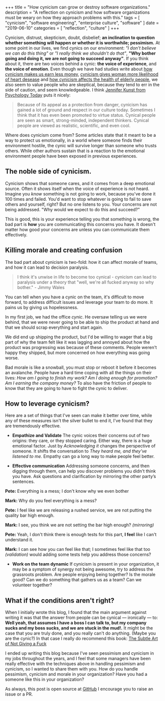 +++
title = "How cynicism can grow or destroy software organizations."
description = "A reflection on cynicism and how software organizations must be weary on how they approach problems with this."
tags = [
    "cynicism",
    "software engineering",
    "enterprise culture",
    "software"
]
date = "2019-06-10"
categories = [
    "reflection",
    "culture"
]
+++

Cynicism, distrust, skepticism, doubt, disbelief; **an inclination to question whether something will happen or whether it is worthwhile; pessimism.** At some point in our lives, we find cynics on our environment: *"I don't believe we can do this thing"* or *"I really think we shouldn't do that"*, **"Why bother going and doing it, we are not going to succeed anyway"**. If you think about it, there are two voices behind a cynic: **the voice of experience**, and **the voice of emotion**. Even though we have had studies write about [how cynicism makes us earn less money](https://psychcentral.com/news/2015/05/29/attitude-check-may-improve-income-potential/85102.html), [cynicism gives woman more likelihood of heart desease](https://www.ahajournals.org/doi/full/10.1161/CIRCULATIONAHA.108.827642) and [how cynicism affects the health of elderly people](https://www.sciencedaily.com/releases/2014/05/140528163739.htm), we also seem to value people who are skeptical, because they tend to err in the side of caution, and seem knowledgeable. I think [Jennifer Kunst from Psychology Today](https://www.psychologytoday.com/us/blog/headshrinkers-guide-the-galaxy/201608/the-cost-cynicism) puts it nicely:

> Because of its appeal as a protection from danger, cynicism has gained a lot of ground and respect in our culture today. Sometimes I think that it has even been promoted to virtue status. Cynical people are seen as smart, strong-minded, independent thinkers. Cynical people are viewed as realistic, scientific, and even cool.

Where does cynicism come from? Some articles state that it meant to be a way to protect us emotionally, in a world where someone finds their environment hostile, the cynic will survive longer than someone who trusts others. While other authors sustain that is a reaction to the emotional environment people have been exposed in previous experiences.

## The noble side of cynicism.

Cynicism shows that someone cares, and it comes from a deep emotional source. Often it shows itself when  the voice of experience is not heard. Imagine you *know*  something is not going to work, because you've done it 100 times and failed. You'd want to stop whatever is going to fail to save others and yourself, right? But no one listens to you. Your concerns are not being addressed. "Why would we expect to do this and succeed?"

This is good, this is your experience telling you that something is wrong, the bad part is **how** you are communicating this concerns you have. It doesn't matter how good your concerns are unless you can communicate them effectively. 

## Killing morale and creating confusion

The bad part about cynicism is two-fold: how it can affect morale of teams, and how it can lead to decision paralysis. 

>I think it's unwise in life to become too cynical - cynicism can lead to paralysis under a theory that "well, we're all fucked anyway so why bother." - Jimmy Wales

You can tell when you have a cynic on the team, it's difficult to move forward, to address difficult issues and leverage your team to do more. It pains us by giving us hopelessness. 

In my first job, we had the office *cynic*. He oversaw telling us we were behind, that we were never going to be able to ship the product at hand and that we should scrap everything and start again. 

We did end up shipping the product, but I'd be willing to wager that a big part of why the team felt like it was lagging and annoyed about how the product was progressing was because of these comments. People weren't happy they shipped, but more concerned on how everything was going worse.

Bad morale is like a snowball, you must stop or reboot it before it becomes an avalanche. People have a hard time coping with all the things on their lives: *How am I going to finish my work?* *Am I doing enough for promotion?* *Am I earning the company money?* To also have the friction of people to know that they are going to have to fight the cynic to deliver. 

## How to leverage cynicism?

Here are a set of things that I've seen can make it better over time, while any of these measures isn't the silver bullet to end it, I've found that they are tremendously effective.

-  **Empathize and Validate**
The cynic voices their concerns out of two origins: they care, or they stopped caring. Either way, there is a huge emotional factor. Just by *Acknowledging it* changes the perspective of someone. It shifts the conversation to *They heard me, and they've listened to me.* Empathy can go a long way to make people feel better. 

-  **Effective communication** Addressing someone concerns, and then digging through them, can help you discover problems you didn't think you have. Ask questions and clarification by mirroring the other party’s sentences. 

**Pete:** Everything is a mess; I don't know why we even bother

**Mark:** Why do you feel everything is a mess?

**Pete:** I feel like we are releasing a rushed service, we are not putting the quality bar high enough. 

**Mark:** I see, you think we are not setting the bar high enough? *(mirroring)*

**Pete:** Yeah, I don't think there is enough tests for this part, **I feel** like I can't understand it. 

**Mark:** I can see how you can feel like that; I sometimes feel like that too *(validation)*
would adding some tests help you address those concerns?

- **Work on the team dynamic** If cynicism is present in your organization, it may be a symptom of synergy not being awesome, try to address the grassroots problem. Are people enjoying being together? Is the morale good? Can we do something that gathers us as a team? Can we volunteer together?

## What if the conditions aren't right?

When I initially wrote this blog, I found that the main argument against writing it was that the answer from people can be cynical — ironically —  to: **Well yeah, that assumes I have a boss I can talk to, but my company sucks and my boss sucks, and we are stuck in the mud!.**  It might be the case that you are truly done, and you really can't do anything. (Maybe you are the cynic?) In that case I really do recommend this book: [The Subtle Art of Not Giving a Fuck](https://www.amazon.com/Subtle-Art-Not-Giving-Counterintuitive/dp/0062457713/ref=sr_1_1?hvadid=77859242139742&hvbmt=be&hvdev=c&hvqmt=e&keywords=the+subtle+art+of+not+giving+a+f---+book&qid=1560106842&s=gateway&sr=8-1)

I ended up writing this blog because I've seen pessimism and cynicism in my jobs throughout the years, and I feel that some managers have been really effective with the techniques above in handling pessimism and cynicism, so I wanted to share them with you. How do you handle pessimism, cynicism and morale in your organization? Have you had a someone like this in your organization?

As always, this post is open source at [GitHub](https://github.com/danielsada/danielsada.tech) I encourage you to raise an issue or a PR.


